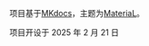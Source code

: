 
项目基于[MKdocs](https://www.mkdocs.org/)，主题为[MateriaL](https://squidfunk.github.io/mkdocs-material/)。

项目开设于 2025 年 2 月 21 日